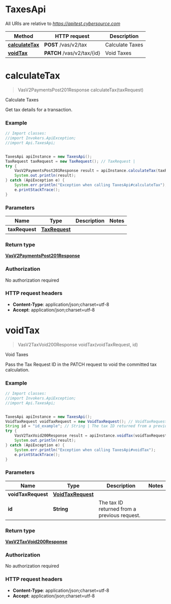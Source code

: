 # TaxesApi

All URIs are relative to *https://apitest.cybersource.com*

Method | HTTP request | Description
------------- | ------------- | -------------
[**calculateTax**](TaxesApi.md#calculateTax) | **POST** /vas/v2/tax | Calculate Taxes
[**voidTax**](TaxesApi.md#voidTax) | **PATCH** /vas/v2/tax/{id} | Void Taxes


<a name="calculateTax"></a>
# **calculateTax**
> VasV2PaymentsPost201Response calculateTax(taxRequest)

Calculate Taxes

Get tax details for a transaction. 

### Example
```java
// Import classes:
//import Invokers.ApiException;
//import Api.TaxesApi;


TaxesApi apiInstance = new TaxesApi();
TaxRequest taxRequest = new TaxRequest(); // TaxRequest | 
try {
    VasV2PaymentsPost201Response result = apiInstance.calculateTax(taxRequest);
    System.out.println(result);
} catch (ApiException e) {
    System.err.println("Exception when calling TaxesApi#calculateTax");
    e.printStackTrace();
}
```

### Parameters

Name | Type | Description  | Notes
------------- | ------------- | ------------- | -------------
 **taxRequest** | [**TaxRequest**](TaxRequest.md)|  |

### Return type

[**VasV2PaymentsPost201Response**](VasV2PaymentsPost201Response.md)

### Authorization

No authorization required

### HTTP request headers

 - **Content-Type**: application/json;charset=utf-8
 - **Accept**: application/json;charset=utf-8

<a name="voidTax"></a>
# **voidTax**
> VasV2TaxVoid200Response voidTax(voidTaxRequest, id)

Void Taxes

Pass the Tax Request ID in the PATCH request to void the committed tax calculation.

### Example
```java
// Import classes:
//import Invokers.ApiException;
//import Api.TaxesApi;


TaxesApi apiInstance = new TaxesApi();
VoidTaxRequest voidTaxRequest = new VoidTaxRequest(); // VoidTaxRequest | 
String id = "id_example"; // String | The tax ID returned from a previous request.
try {
    VasV2TaxVoid200Response result = apiInstance.voidTax(voidTaxRequest, id);
    System.out.println(result);
} catch (ApiException e) {
    System.err.println("Exception when calling TaxesApi#voidTax");
    e.printStackTrace();
}
```

### Parameters

Name | Type | Description  | Notes
------------- | ------------- | ------------- | -------------
 **voidTaxRequest** | [**VoidTaxRequest**](VoidTaxRequest.md)|  |
 **id** | **String**| The tax ID returned from a previous request. |

### Return type

[**VasV2TaxVoid200Response**](VasV2TaxVoid200Response.md)

### Authorization

No authorization required

### HTTP request headers

 - **Content-Type**: application/json;charset=utf-8
 - **Accept**: application/json;charset=utf-8

